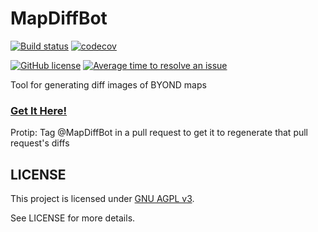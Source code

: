 # MapDiffBot

[![Build status](https://ci.appveyor.com/api/projects/status/i2t46d2byxp9vant/branch/master?svg=true)](https://ci.appveyor.com/project/Cyberboss/mapdiffbot/branch/master) [![codecov](https://codecov.io/gh/MapDiffBot/MapDiffBot/branch/master/graph/badge.svg)](https://codecov.io/gh/MapDiffBot/MapDiffBot) 

[![GitHub license](https://img.shields.io/github/license/MapDiffBot/MapDiffBot.svg)](https://github.com/MapDiffBot/MapDiffBot/blob/master/LICENSE) [![Average time to resolve an issue](http://isitmaintained.com/badge/resolution/MapDiffBot/MapDiffBot.svg)](http://isitmaintained.com/project/MapDiffBot/MapDiffBot "Average time to resolve an issue") 

Tool for generating diff images of BYOND maps

### [Get It Here!](https://github.com/apps/mapdiffbot)

Protip: Tag @MapDiffBot in a pull request to get it to regenerate that pull request's diffs

## LICENSE

This project is licensed under [GNU AGPL v3](https://www.gnu.org/licenses/agpl-3.0.html).

See LICENSE for more details.
